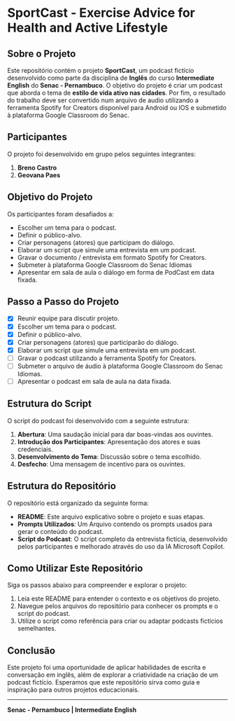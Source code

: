 # SportCast - Exercise Advice for Health and Active Lifestyle

## Sobre o Projeto
Este repositório contém o projeto **SportCast**, um podcast fictício desenvolvido como parte da disciplina de **Inglês** do curso **Intermediate English** do **Senac - Pernambuco**. O objetivo do projeto é criar um podcast que aborda o tema de **estilo de vida ativo nas cidades**. Por fim, o resultado do trabalho deve ser convertido num arquivo de audio utilizando a ferramenta Spotify for Creators disponível para Android ou IOS e submetido à plataforma Google Classroom do Senac.

## Participantes
O projeto foi desenvolvido em grupo pelos seguintes integrantes:
1. **Breno Castro**
2. **Geovana Paes**

## Objetivo do Projeto
Os participantes foram desafiados a:
- Escolher um tema para o podcast.
- Definir o público-alvo.
- Criar personagens (atores) que participam do diálogo.
- Elaborar um script que simule uma entrevista em um podcast.
- Gravar o documento / entrevista em formato Spotify for Creators.
- Submeter à plataforma Google Classroom do Senac Idiomas
- Apresentar em sala de aula o diálogo em forma de PodCast em data fixada.

## Passo a Passo do Projeto
- [x] Reunir equipe para discutir projeto.
- [x] Escolher um tema para o podcast.
- [x] Definir o público-alvo.
- [x] Criar personagens (atores) que participarão do diálogo.
- [x] Elaborar um script que simule uma entrevista em um podcast.
- [ ] Gravar o podcast utilizando a ferramenta Spotify for Creators.
- [ ] Submeter o arquivo de áudio à plataforma Google Classroom do Senac Idiomas.
- [ ] Apresentar o podcast em sala de aula na data fixada.

## Estrutura do Script
O script do podcast foi desenvolvido com a seguinte estrutura:
1. **Abertura**: Uma saudação inicial para dar boas-vindas aos ouvintes.
2. **Introdução dos Participantes**: Apresentação dos atores e suas credenciais.
3. **Desenvolvimento do Tema**: Discussão sobre o tema escolhido.
4. **Desfecho**: Uma mensagem de incentivo para os ouvintes.

## Estrutura do Repositório
O repositório está organizado da seguinte forma:
- **README**: Este arquivo explicativo sobre o projeto e suas etapas.
- **Prompts Utilizados**: Um Arquivo contendo os prompts usados para gerar o conteúdo do podcast.
- **Script do Podcast**: O script completo da entrevista fictícia, desenvolvido pelos participantes e melhorado através do uso da IA Microsoft Copilot.


## Como Utilizar Este Repositório
Siga os passos abaixo para compreender e explorar o projeto:
1. Leia este README para entender o contexto e os objetivos do projeto.
2. Navegue pelos arquivos do repositório para conhecer os prompts e o script do podcast.
3. Utilize o script como referência para criar ou adaptar podcasts fictícios semelhantes.

## Conclusão
Este projeto foi uma oportunidade de aplicar habilidades de escrita e conversação em inglês, além de explorar a criatividade na criação de um podcast fictício. Esperamos que este repositório sirva como guia e inspiração para outros projetos educacionais.

---
**Senac - Pernambuco | Intermediate English**
